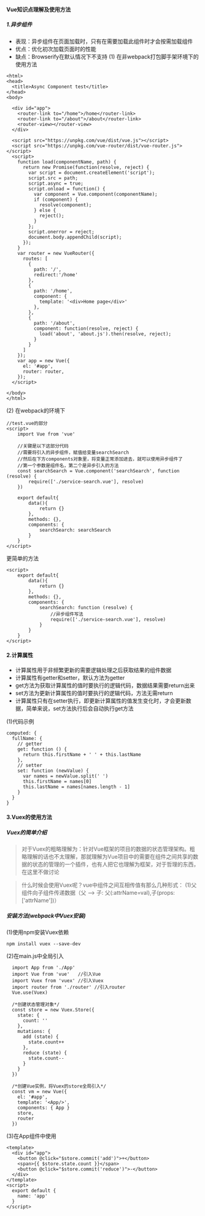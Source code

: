 #### Vue知识点理解及使用方法
##### 1.异步组件
- 表现：异步组件在页面加载时，只有在需要加载此组件时才会按需加载组件
- 优点：优化初次加载页面时的性能
- 缺点：Browserify在默认情况下不支持
(1) 在非webpack打包脚手架环境下的使用方法
``` 
<html>
<head>
  <title>Async Component test</title>
</head>
<body>

  <div id="app">
    <router-link to="/home">/home</router-link>
    <router-link to="/about">/about</router-link>
    <router-view></router-view>
  </div>

  <script src="https://unpkg.com/vue/dist/vue.js"></script>
  <script src="https://unpkg.com/vue-router/dist/vue-router.js"></script>
  <script>
    function load(componentName, path) {
      return new Promise(function(resolve, reject) {
        var script = document.createElement('script');
        script.src = path;
        script.async = true;
        script.onload = function() {
          var component = Vue.component(componentName);
          if (component) {
            resolve(component);
          } else {
            reject();
          }
        };
        script.onerror = reject;
        document.body.appendChild(script);
      });
    }
    var router = new VueRouter({
      routes: [
        {
          path: '/',
          redirect:'/home'
        },
        {
          path: '/home',
          component: {
            template: '<div>Home page</div>'
          },
        },
        {
          path: '/about',
          component: function(resolve, reject) {
            load('about', 'about.js').then(resolve, reject);
          }
        }
      ]
    });
    var app = new Vue({
      el: '#app',
      router: router,
    });
  </script>

</body>
</html>
```
(2) 在webpack的环境下
```
//test.vue的部分
<script>
    import Vue from 'vue'

    //关键是以下这部分代码
    //需要将引入的异步组件，赋值给变量searchSearch
    //然后在下方components对象里，将变量正常添加进去，就可以使用异步组件了
    //第一个参数是组件名，第二个是异步引入的方法
    const searchSearch = Vue.component('searchSearch', function (resolve) {
        require(['./service-search.vue'], resolve)
    })

    export default{
        data(){
            return {}
        },
        methods: {},
        components: {
            searchSearch: searchSearch
        }
    }
</script>
```
更简单的方法
```
<script>
    export default{
        data(){
            return {}
        },
        methods: {},
        components: {
            searchSearch: function (resolve) {
                //异步组件写法
                require(['./service-search.vue'], resolve)
            }
        }
    }
</script>
```
#### 2.计算属性
- 计算属性用于非频繁更新的需要逻辑处理之后获取结果的组件数据
- 计算属性有getter和setter，默认方法为getter
- get方法为获取计算属性的值时要执行的逻辑代码，数据结果需要return出来
- set方法为更新计算属性的值时要执行的逻辑代码，方法无需return
- 计算属性只有在setter执行，即更新计算属性的值发生变化时，才会更新数据，简单来说，set方法执行后会自动执行get方法

(1)代码示例
```
computed: {
  fullName: {
    // getter
    get: function () {
      return this.firstName + ' ' + this.lastName
    },
    // setter
    set: function (newValue) {
      var names = newValue.split(' ')
      this.firstName = names[0]
      this.lastName = names[names.length - 1]
    }
  }
}
```
#### 3.Vuex的使用方法
##### Vuex的简单介绍
> 对于Vuex的粗略理解为：针对Vue框架的项目的数据的状态管理架构。粗略理解的话也不太理解，那就理解为Vue项目中的需要在组件之间共享的数据的状态的管理的一个插件，也有人把它也理解为框架，对于哲理的东西，在这里不做讨论

> 什么时候会使用Vuex呢？vue中组件之间互相传值有那么几种形式：
  (1)父组件向子组件传递数据（父 ——> 子: 父(:attrName=val),子(props:['attrName'])）

##### 安装方法(webpack中Vuex安装)
(1)使用npm安装Vuex依赖
```
npm install vuex --save-dev
```
(2)在main.js中全局引入
```
  import App from './App'
  import Vue from 'vue'   //引入Vue
  import Vuex from 'vuex' //引入Vuex
  import router from './router' //引入router
  Vue.use(Vuex)
  
  /*创建状态管理对象*/
  const store = new Vuex.Store({
    state: {
      count: ''
    },
    mutations: {
      add (state) {
        state.count++
      },
      reduce (state) {
        state.count--
      }
    }
  })
  
  /*创建Vue实例，将Vuex的store全局引入*/
  const vm = new Vue({
    el: '#app',
    template: '<App/>',
    components: { App }
    store,
    router
  })
```
(3)在App组件中使用
```
<template>
  <div id="app">
    <button @click="$store.commit('add')">+</button>
    <span>{{ $store.state.count }}</span>
    <button @click="$store.commit('reduce')">-</button>
  </div>
</template>
<script>
  export default {
    name: 'app'
  }
</script>
```


